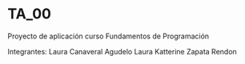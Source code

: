 # TA_00
Proyecto de aplicación curso Fundamentos de Programación

Integrantes:
Laura Canaveral Agudelo
Laura Katterine Zapata Rendon
